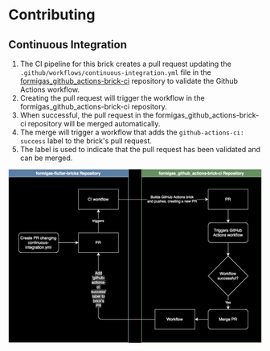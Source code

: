 # Contributing
## Continuous Integration
1. The CI pipeline for this brick creates a pull request updating the `.github/workflows/continuous-integration.yml` file in the [formigas_github_actions-brick-ci](https://github.com/formigas/formigas_github_actions-brick-ci/) repository to validate the Github Actions workflow.  
2. Creating the pull request will trigger the workflow in the formigas_github_actions-brick-ci repository. 
3. When successful, the pull request in the formigas_github_actions-brick-ci repository will be merged automatically. 
4. The merge will trigger a workflow that adds the `github-actions-ci: success` label to the brick's pull request.
5. The label is used to indicate that the pull request has been validated and can be merged.

![github-actions-ci flow diagram](./docs/formigas_github_actions-brick-flow-diagram.svg)
